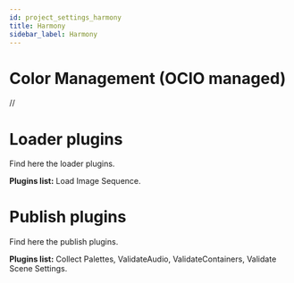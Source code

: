 ```yaml
---
id: project_settings_harmony
title: Harmony
sidebar_label: Harmony
---
```


# Color Management (OCIO managed)
//

# Loader plugins
Find here the loader plugins.

**Plugins list:** Load Image Sequence.

# Publish plugins
Find here the publish plugins.

**Plugins list:** Collect Palettes, ValidateAudio, ValidateContainers, Validate Scene Settings.